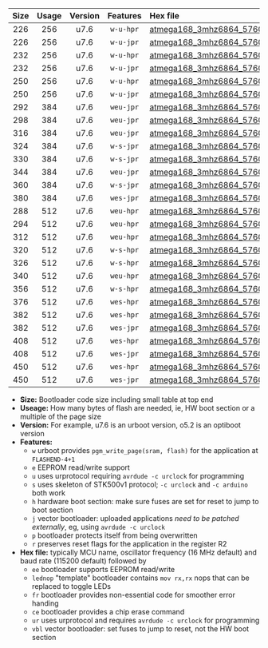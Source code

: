 |Size|Usage|Version|Features|Hex file|
|:-:|:-:|:-:|:-:|:--|
|226|256|u7.6|`w-u-hpr`|[atmega168_3mhz6864_57600bps_ur.hex](https://raw.githubusercontent.com/stefanrueger/urboot/main//atmega168_3mhz6864_57600bps_ur.hex)|
|226|256|u7.6|`w-u-jpr`|[atmega168_3mhz6864_57600bps_ur_vbl.hex](https://raw.githubusercontent.com/stefanrueger/urboot/main//atmega168_3mhz6864_57600bps_ur_vbl.hex)|
|232|256|u7.6|`w-u-hpr`|[atmega168_3mhz6864_57600bps_lednop_ur.hex](https://raw.githubusercontent.com/stefanrueger/urboot/main//atmega168_3mhz6864_57600bps_lednop_ur.hex)|
|232|256|u7.6|`w-u-jpr`|[atmega168_3mhz6864_57600bps_lednop_ur_vbl.hex](https://raw.githubusercontent.com/stefanrueger/urboot/main//atmega168_3mhz6864_57600bps_lednop_ur_vbl.hex)|
|250|256|u7.6|`w-u-hpr`|[atmega168_3mhz6864_57600bps_lednop_fr_ur.hex](https://raw.githubusercontent.com/stefanrueger/urboot/main//atmega168_3mhz6864_57600bps_lednop_fr_ur.hex)|
|250|256|u7.6|`w-u-jpr`|[atmega168_3mhz6864_57600bps_lednop_fr_ur_vbl.hex](https://raw.githubusercontent.com/stefanrueger/urboot/main//atmega168_3mhz6864_57600bps_lednop_fr_ur_vbl.hex)|
|292|384|u7.6|`weu-jpr`|[atmega168_3mhz6864_57600bps_ee_ur_vbl.hex](https://raw.githubusercontent.com/stefanrueger/urboot/main//atmega168_3mhz6864_57600bps_ee_ur_vbl.hex)|
|298|384|u7.6|`weu-jpr`|[atmega168_3mhz6864_57600bps_ee_lednop_ur_vbl.hex](https://raw.githubusercontent.com/stefanrueger/urboot/main//atmega168_3mhz6864_57600bps_ee_lednop_ur_vbl.hex)|
|316|384|u7.6|`weu-jpr`|[atmega168_3mhz6864_57600bps_ee_lednop_fr_ur_vbl.hex](https://raw.githubusercontent.com/stefanrueger/urboot/main//atmega168_3mhz6864_57600bps_ee_lednop_fr_ur_vbl.hex)|
|324|384|u7.6|`w-s-jpr`|[atmega168_3mhz6864_57600bps_vbl.hex](https://raw.githubusercontent.com/stefanrueger/urboot/main//atmega168_3mhz6864_57600bps_vbl.hex)|
|330|384|u7.6|`w-s-jpr`|[atmega168_3mhz6864_57600bps_lednop_vbl.hex](https://raw.githubusercontent.com/stefanrueger/urboot/main//atmega168_3mhz6864_57600bps_lednop_vbl.hex)|
|344|384|u7.6|`weu-jpr`|[atmega168_3mhz6864_57600bps_ee_lednop_fr_ce_ur_vbl.hex](https://raw.githubusercontent.com/stefanrueger/urboot/main//atmega168_3mhz6864_57600bps_ee_lednop_fr_ce_ur_vbl.hex)|
|360|384|u7.6|`w-s-jpr`|[atmega168_3mhz6864_57600bps_lednop_fr_vbl.hex](https://raw.githubusercontent.com/stefanrueger/urboot/main//atmega168_3mhz6864_57600bps_lednop_fr_vbl.hex)|
|380|384|u7.6|`wes-jpr`|[atmega168_3mhz6864_57600bps_ee_vbl.hex](https://raw.githubusercontent.com/stefanrueger/urboot/main//atmega168_3mhz6864_57600bps_ee_vbl.hex)|
|288|512|u7.6|`weu-hpr`|[atmega168_3mhz6864_57600bps_ee_ur.hex](https://raw.githubusercontent.com/stefanrueger/urboot/main//atmega168_3mhz6864_57600bps_ee_ur.hex)|
|294|512|u7.6|`weu-hpr`|[atmega168_3mhz6864_57600bps_ee_lednop_ur.hex](https://raw.githubusercontent.com/stefanrueger/urboot/main//atmega168_3mhz6864_57600bps_ee_lednop_ur.hex)|
|312|512|u7.6|`weu-hpr`|[atmega168_3mhz6864_57600bps_ee_lednop_fr_ur.hex](https://raw.githubusercontent.com/stefanrueger/urboot/main//atmega168_3mhz6864_57600bps_ee_lednop_fr_ur.hex)|
|320|512|u7.6|`w-s-hpr`|[atmega168_3mhz6864_57600bps.hex](https://raw.githubusercontent.com/stefanrueger/urboot/main//atmega168_3mhz6864_57600bps.hex)|
|326|512|u7.6|`w-s-hpr`|[atmega168_3mhz6864_57600bps_lednop.hex](https://raw.githubusercontent.com/stefanrueger/urboot/main//atmega168_3mhz6864_57600bps_lednop.hex)|
|340|512|u7.6|`weu-hpr`|[atmega168_3mhz6864_57600bps_ee_lednop_fr_ce_ur.hex](https://raw.githubusercontent.com/stefanrueger/urboot/main//atmega168_3mhz6864_57600bps_ee_lednop_fr_ce_ur.hex)|
|356|512|u7.6|`w-s-hpr`|[atmega168_3mhz6864_57600bps_lednop_fr.hex](https://raw.githubusercontent.com/stefanrueger/urboot/main//atmega168_3mhz6864_57600bps_lednop_fr.hex)|
|376|512|u7.6|`wes-hpr`|[atmega168_3mhz6864_57600bps_ee.hex](https://raw.githubusercontent.com/stefanrueger/urboot/main//atmega168_3mhz6864_57600bps_ee.hex)|
|382|512|u7.6|`wes-hpr`|[atmega168_3mhz6864_57600bps_ee_lednop.hex](https://raw.githubusercontent.com/stefanrueger/urboot/main//atmega168_3mhz6864_57600bps_ee_lednop.hex)|
|382|512|u7.6|`wes-jpr`|[atmega168_3mhz6864_57600bps_ee_lednop_vbl.hex](https://raw.githubusercontent.com/stefanrueger/urboot/main//atmega168_3mhz6864_57600bps_ee_lednop_vbl.hex)|
|408|512|u7.6|`wes-hpr`|[atmega168_3mhz6864_57600bps_ee_lednop_fr.hex](https://raw.githubusercontent.com/stefanrueger/urboot/main//atmega168_3mhz6864_57600bps_ee_lednop_fr.hex)|
|408|512|u7.6|`wes-jpr`|[atmega168_3mhz6864_57600bps_ee_lednop_fr_vbl.hex](https://raw.githubusercontent.com/stefanrueger/urboot/main//atmega168_3mhz6864_57600bps_ee_lednop_fr_vbl.hex)|
|450|512|u7.6|`wes-hpr`|[atmega168_3mhz6864_57600bps_ee_lednop_fr_ce.hex](https://raw.githubusercontent.com/stefanrueger/urboot/main//atmega168_3mhz6864_57600bps_ee_lednop_fr_ce.hex)|
|450|512|u7.6|`wes-jpr`|[atmega168_3mhz6864_57600bps_ee_lednop_fr_ce_vbl.hex](https://raw.githubusercontent.com/stefanrueger/urboot/main//atmega168_3mhz6864_57600bps_ee_lednop_fr_ce_vbl.hex)|

- **Size:** Bootloader code size including small table at top end
- **Useage:** How many bytes of flash are needed, ie, HW boot section or a multiple of the page size
- **Version:** For example, u7.6 is an urboot version, o5.2 is an optiboot version
- **Features:**
  + `w` urboot provides `pgm_write_page(sram, flash)` for the application at `FLASHEND-4+1`
  + `e` EEPROM read/write support
  + `u` uses urprotocol requiring `avrdude -c urclock` for programming
  + `s` uses skeleton of STK500v1 protocol; `-c urclock` and `-c arduino` both work
  + `h` hardware boot section: make sure fuses are set for reset to jump to boot section
  + `j` vector bootloader: uploaded applications *need to be patched externally*, eg, using `avrdude -c urclock`
  + `p` bootloader protects itself from being overwritten
  + `r` preserves reset flags for the application in the register R2
- **Hex file:** typically MCU name, oscillator frequency (16 MHz default) and baud rate (115200 default) followed by
  + `ee` bootloader supports EEPROM read/write
  + `lednop` "template" bootloader contains `mov rx,rx` nops that can be replaced to toggle LEDs
  + `fr` bootloader provides non-essential code for smoother error handing
  + `ce` bootloader provides a chip erase command
  + `ur` uses urprotocol and requires `avrdude -c urclock` for programming
  + `vbl` vector bootloader: set fuses to jump to reset, not the HW boot section

